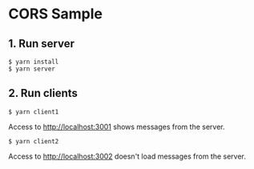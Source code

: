 # CORS Sample

## 1. Run server

    $ yarn install
    $ yarn server

## 2. Run clients

    $ yarn client1

Access to <http://localhost:3001> shows messages from the server.

    $ yarn client2

Access to <http://localhost:3002> doesn't load messages from the server.
